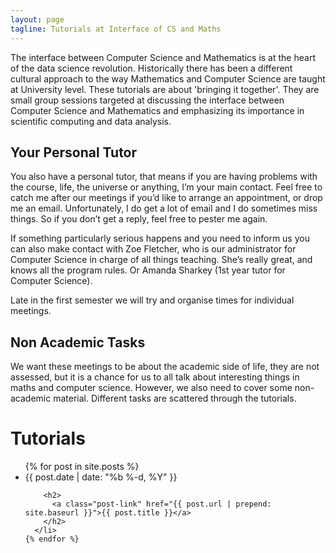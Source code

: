 ```yaml
---
layout: page
tagline: Tutorials at Interface of CS and Maths
---
```


The interface between Computer Science and Mathematics is at the heart of the data science revolution. Historically there has been a different cultural approach to the way Mathematics and Computer Science are taught at University level. These tutorials are about 'bringing it together'. They are small group sessions targeted at discussing the interface between Computer Science and Mathematics and emphasizing its importance in scientific computing and data analysis.

## Your Personal Tutor

You also have a personal tutor, that means if you are having problems
with the course, life, the universe or anything, I’m your main contact.
Feel free to catch me after our meetings if you’d like to arrange an
appointment, or drop me an email. Unfortunately, I do get a lot of email
and I do sometimes miss things. So if you don’t get a reply, feel free
to pester me again.

If something particularly serious happens and you
need to inform us you can also make contact with Zoe Fletcher, who is
our administrator for Computer Science in charge of all things teaching.
She’s really great, and knows all the program rules. Or Amanda Sharkey
(1st year tutor for Computer Science).

Late in the first semester we will try and organise times for individual
meetings.

## Non Academic Tasks

We want these meetings to be about the academic side of life, they are
not assessed, but it is a chance for us to all talk about interesting
things in maths and computer science. However, we also need to cover some non-academic material. Different tasks are scattered through the tutorials.



# Tutorials

<ul class="post-list">
    {% for post in site.posts %}
      <li>
        <span class="post-meta">{{ post.date | date: "%b %-d, %Y" }}</span>

        <h2>
          <a class="post-link" href="{{ post.url | prepend: site.baseurl }}">{{ post.title }}</a>
        </h2>
      </li>
    {% endfor %}
  </ul>


